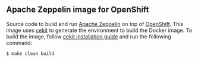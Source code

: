 Apache Zeppelin image for OpenShift
-----------------------------------

Source code to build and run [Apache Zeppelin](http://zeppelin.apache.org/) on top of
[OpenShift](https://www.openshift.org/). This image uses [cekit](http://cekit.readthedocs.io)
to generate the environment to build the Docker image. To build the image, follow
[cekit installation guide](http://cekit.readthedocs.io/en/develop/installation.html#installing-cekit)
and run the following command:

```
$ make clean build
```

